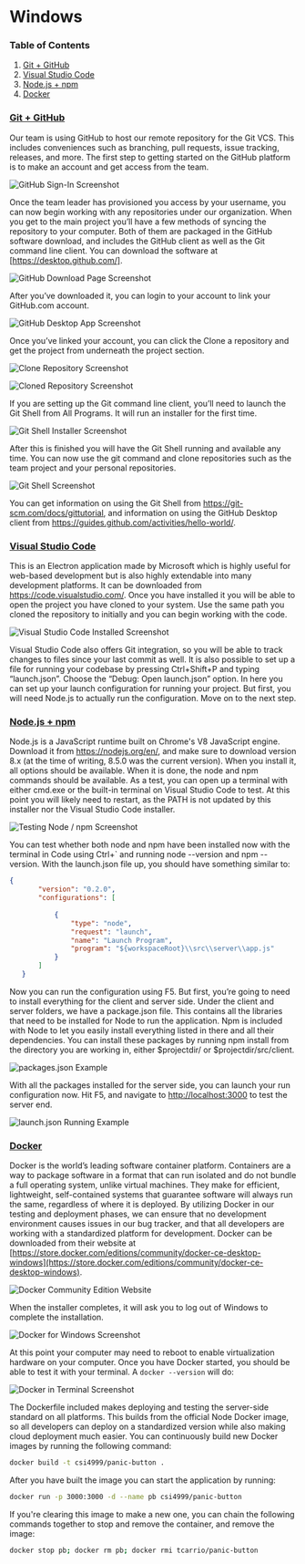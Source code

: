 # Windows

### Table of Contents

1. [Git + GitHub](#git+github)
2. [Visual Studio Code](#vscode)
3. [Node.js + npm](#nodejs+npm)
4. [Docker](#docker)

### [Git + GitHub](#git+github)

Our team is using GitHub to host our remote repository for the Git VCS. This includes conveniences such as branching, pull requests, issue tracking, releases, and more. The first step to getting started on the GitHub platform is to make an account and get access from the team. 

![GitHub Sign-In Screenshot](images/windows-github-00.png)

Once the team leader has provisioned you access by your username, you can now begin working with any repositories under our organization. When you get to the main project you’ll have a few methods of syncing the repository to your computer. Both of them are packaged in the GitHub software download, and includes the GitHub client as well as the Git command line client. You can download the software at [https://desktop.github.com/]. 

![GitHub Download Page Screenshot](images/windows-github-01.png)

After you’ve downloaded it, you can login to your account to link your GitHub.com account. 

![GitHub Desktop App Screenshot](images/windows-github-02.png)

Once you’ve linked your account, you can click the Clone a repository and get the project from underneath the project section.

![Clone Repository Screenshot](images/windows-github-03.png)

![Cloned Repository Screenshot](images/windows-github-04.png)

If you are setting up the Git command line client, you’ll need to launch the Git Shell from All Programs. It will run an installer for the first time.

![Git Shell Installer Screenshot](images/windows-github-05.png)

After this is finished you will have the Git Shell running and available any time. You can now use the git command and clone repositories such as the team project and your personal repositories. 

![Git Shell Screenshot](images/windows-github-06.png)

You can get information on using the Git Shell from https://git-scm.com/docs/gittutorial, and information on using the GitHub Desktop client from https://guides.github.com/activities/hello-world/. 

### [Visual Studio Code](#vscode)

This is an Electron application made by Microsoft which is highly useful for web-based development but is also highly extendable into many development platforms. It can be downloaded from https://code.visualstudio.com/. Once you have installed it you will be able to open the project you have cloned to your system. Use the same path you cloned the repository to initially and you can begin working with the code. 

![Visual Studio Code Installed Screenshot](images/windows-vscode-00.png)

Visual Studio Code also offers Git integration, so you will be able to track changes to files since your last commit as well. It is also possible to set up a file for running your codebase by pressing Ctrl+Shift+P and typing “launch.json”. Choose the “Debug: Open launch.json” option. In here you can set up your launch configuration for running your project. But first, you will need Node.js to actually run the configuration. Move on to the next step.

### [Node.js + npm](#nodejs+npm)

Node.js is a JavaScript runtime built on Chrome's V8 JavaScript engine. Download it from https://nodejs.org/en/, and make sure to download version 8.x (at the time of writing, 8.5.0 was the current version). When you install it, all options should be available. When it is done, the node and npm commands should be available. As a test, you can open up a terminal with either cmd.exe or the built-in terminal on Visual Studio Code to test. At this point you will likely need to restart, as the PATH is not updated by this installer nor the Visual Studio Code installer. 

![Testing Node / npm Screenshot](images/windows-node-00.png)

You can test whether both node and npm have been installed now with the terminal in Code using Ctrl+` and running node --version and npm --version. With the launch.json file up, you should have something similar to:

```json
{
       "version": "0.2.0",
       "configurations": [
          
           {
               "type": "node",
               "request": "launch",
               "name": "Launch Program",
               "program": "${workspaceRoot}\\src\\server\\app.js"
           }
       ]
   }
```

Now you can run the configuration using F5. But first, you’re going to need to install everything for the client and server side. Under the client and server folders, we have a package.json file. This contains all the libraries that need to be installed for Node to run the application. Npm is included with Node to let you easily install everything listed in there and all their dependencies. You can install these packages by running npm install from the directory you are working in, either $projectdir/ or $projectdir/src/client. 

![packages.json Example](images/windows-node-01.png)

With all the packages installed for the server side, you can launch your run configuration now. Hit F5, and navigate to [http://localhost:3000](http://localhost:3000) to test the server end. 

![launch.json Running Example](images/windows-node-02.png)

### [Docker](#docker)

Docker is the world’s leading software container platform. Containers are a way to package software in a format that can run isolated and do not bundle a full operating system, unlike virtual machines. They make for efficient, lightweight, self-contained systems that guarantee software will always run the same, regardless of where it is deployed. By utilizing Docker in our testing and deployment phases, we can ensure that no development environment causes issues in our bug tracker, and that all developers are working with a standardized platform for development. Docker can be downloaded from their website at [https://store.docker.com/editions/community/docker-ce-desktop-windows](https://store.docker.com/editions/community/docker-ce-desktop-windows).

![Docker Community Edition Website](images/windows-docker-00.png)

When the installer completes, it will ask you to log out of Windows to complete the installation. 

![Docker for Windows Screenshot](images/windows-docker-01.png)

At this point your computer may need to reboot to enable virtualization hardware on your computer. Once you have Docker started, you should be able to test it with your terminal. A `docker --version` will do:

![Docker in Terminal Screenshot](images/windows-docker-02.png)

The Dockerfile included makes deploying and testing the server-side standard on all platforms. This builds from the official Node Docker image, so all developers can deploy on a standardized version while also making cloud deployment much easier. You can continuously build new Docker images by running the following command:

```bash
docker build -t csi4999/panic-button .
```

After you have built the image you can start the application by running:

```bash
docker run -p 3000:3000 -d --name pb csi4999/panic-button
```

If you're clearing this image to make a new one, you can chain the following commands together to stop and remove the container, and remove the image:

```bash
docker stop pb; docker rm pb; docker rmi tcarrio/panic-button
```